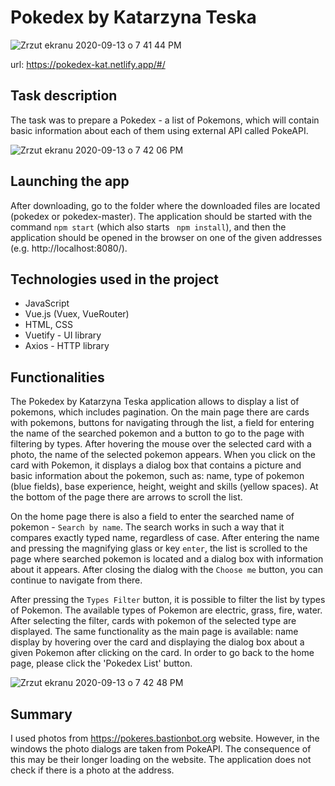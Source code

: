 # Pokedex by Katarzyna Teska

![Zrzut ekranu 2020-09-13 o 7 41 44 PM](https://user-images.githubusercontent.com/63778196/93024777-28e54f80-f5f9-11ea-836f-e037d444f43a.png)

url: https://pokedex-kat.netlify.app/#/

## Task description

The task was to prepare a Pokedex - a list of Pokemons, which will contain basic information about each of them using external API called PokeAPI.

![Zrzut ekranu 2020-09-13 o 7 42 06 PM](https://user-images.githubusercontent.com/63778196/93024781-369ad500-f5f9-11ea-9828-ebd662e94383.png)

## Launching the app

After downloading, go to the folder where the downloaded files are located (pokedex or pokedex-master). The application should be started with the command ```npm start``` (which also starts ``` npm install```), and then the application should be opened in the browser on one of the given addresses (e.g. http://localhost:8080/).

## Technologies used in the project

*  JavaScript
*  Vue.js (Vuex, VueRouter)
*  HTML, CSS
*  Vuetify - UI library
*  Axios - HTTP library

## Functionalities

The Pokedex by Katarzyna Teska application allows to display a list of pokemons,
which includes pagination. On the main page there are cards with pokemons,
buttons for navigating through the list, a field for entering the name of the searched pokemon
and a button to go to the page with filtering by types.
After hovering the mouse over the selected card with a photo, the name of the selected pokemon appears. 
When you click on the card with Pokemon, it displays
a dialog box that contains a picture and basic information about the pokemon,
such as: name, type of pokemon (blue fields), base experience,
height, weight and skills (yellow spaces). At the bottom of the page there are arrows to
scroll the list.

On the home page there is also a field to enter the searched name of
pokemon - ```Search by name```. The search works in such a way that it compares exactly
typed name, regardless of case. After entering the name and pressing the magnifying glass or
key ```enter```, the list is scrolled to the page where searched pokemon is located
and a dialog box with information about it appears.
After closing the dialog with the ```Choose me``` button, you can continue to navigate from there.


After pressing the ```Types Filter``` button, it is possible to filter the list by
types of Pokemon. The available types of Pokemon are electric, grass, fire,
water. After selecting the filter, cards with pokemon of the selected type are displayed.
The same functionality as the main page is available: name display
by hovering over the card and displaying the dialog box
about a given Pokemon after clicking on the card. In order to go back to the home page, please
click the 'Pokedex List' button.

![Zrzut ekranu 2020-09-13 o 7 42 48 PM](https://user-images.githubusercontent.com/63778196/93024793-4fa38600-f5f9-11ea-984f-c24bcfe58de6.png)

## Summary

I used photos from https://pokeres.bastionbot.org website. However, in the windows
the photo dialogs are taken from PokeAPI. The consequence of this may be their longer loading on the website.
The application does not check if there is a photo at the address.

